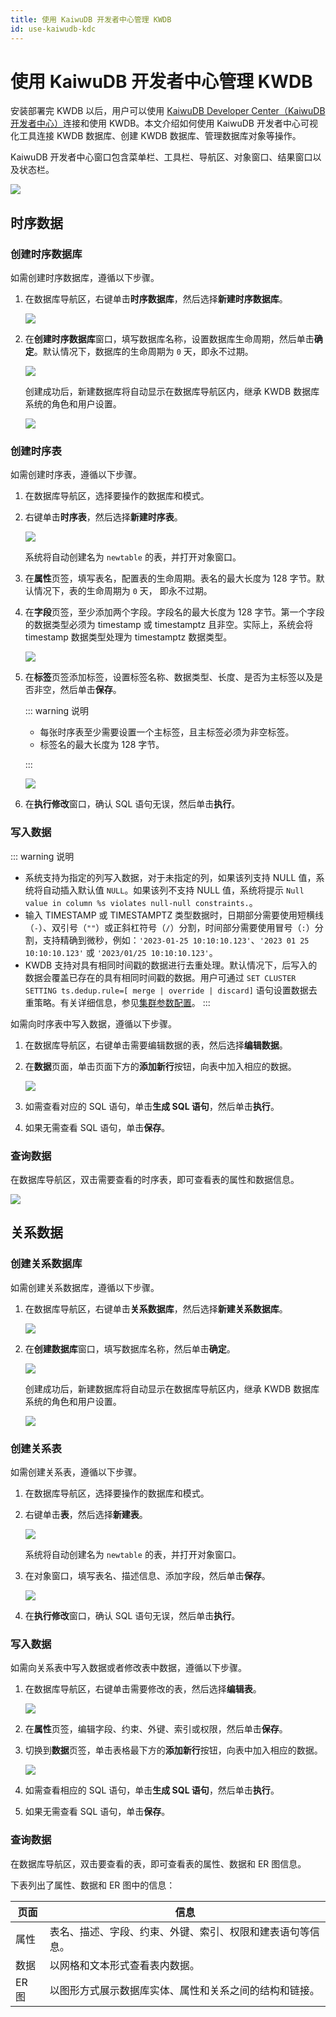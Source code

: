 ```yaml
---
title: 使用 KaiwuDB 开发者中心管理 KWDB
id: use-kaiwudb-kdc
---
```


# 使用 KaiwuDB 开发者中心管理 KWDB

安装部署完 KWDB 以后，用户可以使用 [KaiwuDB Developer Center（KaiwuDB 开发者中心）](../../kdc/overview.md)连接和使用 KWDB。本文介绍如何使用 KaiwuDB 开发者中心可视化工具连接 KWDB 数据库、创建 KWDB 数据库、管理数据库对象等操作。

KaiwuDB 开发者中心窗口包含菜单栏、工具栏、导航区、对象窗口、结果窗口以及状态栏。

![](../../static/quickstart/D2ItbzgMCobJovxVdslcwHR4nTh.png)

## 时序数据

### 创建时序数据库

如需创建时序数据库，遵循以下步骤。

1. 在数据库导航区，右键单击**时序数据库**，然后选择**新建时序数据库**。

   ![](../../static/quickstart/UNUrbCKASoAh4lxCJDIc02bpnAg.png)

2. 在**创建时序数据库**窗口，填写数据库名称，设置数据库生命周期，然后单击**确定**。默认情况下，数据库的生命周期为 `0` 天，即永不过期。

   ![](../../static/quickstart/Kq6obMHXMo16SCxyaRucvKHOnCc.png)

   创建成功后，新建数据库将自动显示在数据库导航区内，继承 KWDB 数据库系统的角色和用户设置。

   ![](../../static/quickstart/I77LbWmXCojubdxQ6sXcV1bgnIc.png)

### 创建时序表

如需创建时序表，遵循以下步骤。

1. 在数据库导航区，选择要操作的数据库和模式。
2. 右键单击**时序表**，然后选择**新建时序表**。

   ![](../../static/quickstart/MT2WbcXCeor3oZxFr6Kc0eSBnGf.png)

   系统将自动创建名为 `newtable` 的表，并打开对象窗口。

3. 在**属性**页签，填写表名，配置表的生命周期。表名的最大长度为 128 字节。默认情况下，表的生命周期为 `0` 天， 即永不过期。
4. 在**字段**页签，至少添加两个字段。字段名的最大长度为 128 字节。第一个字段的数据类型必须为 timestamp 或 timestamptz 且非空。实际上，系统会将 timestamp 数据类型处理为 timestamptz 数据类型。

   ![](../../static/quickstart/WM9JbwXBRoMEKsxlUSZcjFsTnqg.png)

5. 在**标签**页签添加标签，设置标签名称、数据类型、长度、是否为主标签以及是否非空，然后单击**保存**。

   ::: warning 说明

   - 每张时序表至少需要设置一个主标签，且主标签必须为非空标签。
   - 标签名的最大长度为 128 字节。

   :::

   ![](../../static/quickstart/O8KIbHGpjoukK0xVFcvcav2unGb.png)

6. 在**执行修改**窗口，确认 SQL 语句无误，然后单击**执行**。

### 写入数据

::: warning 说明

- 系统支持为指定的列写入数据，对于未指定的列，如果该列支持 NULL 值，系统将自动插入默认值 `NULL`。如果该列不支持 NULL 值，系统将提示 `Null value in column %s violates null-null constraints.`。
- 输入 TIMESTAMP 或 TIMESTAMPTZ 类型数据时，日期部分需要使用短横线（`-`）、双引号（`""`）或正斜杠符号（`/`）分割，时间部分需要使用冒号（`:`）分割，支持精确到微秒，例如：`'2023-01-25 10:10:10.123'`、`'2023 01 25 10:10:10.123'` 或 `'2023/01/25 10:10:10.123'`。
- KWDB 支持对具有相同时间戳的数据进行去重处理。默认情况下，后写入的数据会覆盖已存在的具有相同时间戳的数据。用户可通过 `SET CLUSTER SETTING ts.dedup.rule=[ merge | override | discard]` 语句设置数据去重策略。有关详细信息，参见[集群参数配置](../../db-operation/cluster-settings-config.md)。
  :::

如需向时序表中写入数据，遵循以下步骤。

1. 在数据库导航区，右键单击需要编辑数据的表，然后选择**编辑数据**。
2. 在**数据**页面，单击页面下方的**添加新行**按钮，向表中加入相应的数据。

   ![](../../static/quickstart/Dx0XbImeyornwwxQvU7cRk0an4b.png)

3. 如需查看对应的 SQL 语句，单击**生成 SQL 语句**，然后单击**执行**。
4. 如果无需查看 SQL 语句，单击**保存**。

### 查询数据

在数据库导航区，双击需要查看的时序表，即可查看表的属性和数据信息。

![](../../static/quickstart/LZw1b9QNiozgaWx8GeGc0cVbnyf.png)

## 关系数据

### 创建关系数据库

如需创建关系数据库，遵循以下步骤。

1. 在数据库导航区，右键单击**关系数据库**，然后选择**新建关系数据库**。

   ![](../../static/quickstart/RZXDbMbo3oWi8DxbxtacRFsonDg.png)

2. 在**创建数据库**窗口，填写数据库名称，然后单击**确定**。

   ![](../../static/quickstart/Bl9mbcsacoJLRox8JUncHl8Knzd.png)

   创建成功后，新建数据库将自动显示在数据库导航区内，继承 KWDB 数据库系统的角色和用户设置。

   ![](../../static/quickstart/MTDQbdQXxomoQMxbuZzc6hzVnPg.png)

### 创建关系表

如需创建关系表，遵循以下步骤。

1. 在数据库导航区，选择要操作的数据库和模式。

2. 右键单击**表**，然后选择**新建表**。

   ![](../../static/quickstart/BtV9bdtyyo0DKQxv2Eoclv1bn7d.png)

   系统将自动创建名为 `newtable` 的表，并打开对象窗口。

3. 在对象窗口，填写表名、描述信息、添加字段，然后单击**保存**。

   ![](../../static/quickstart/SV9PbXsvmoKuVHxdkjCcDcdCnlg.png)

4. 在**执行修改**窗口，确认 SQL 语句无误，然后单击**执行**。

### 写入数据

如需向关系表中写入数据或者修改表中数据，遵循以下步骤。

1. 在数据库导航区，右键单击需要修改的表，然后选择**编辑表**。

   ![](../../static/quickstart/MBqVbPrHAoPBOJxShsdc0BjSnzf.png)

2. 在**属性**页签，编辑字段、约束、外键、索引或权限，然后单击**保存**。

3. 切换到**数据**页签，单击表格最下方的**添加新行**按钮，向表中加入相应的数据。

   ![](../../static/quickstart/EhP6bfldio0eA1x584ucqsGhnLg.png)

4. 如需查看相应的 SQL 语句，单击**生成 SQL 语句**，然后单击**执行**。
5. 如果无需查看 SQL 语句，单击**保存**。

### 查询数据

在数据库导航区，双击要查看的表，即可查看表的属性、数据和 ER 图信息。

下表列出了属性、数据和 ER 图中的信息：

| 页面  | 信息                                                       |
| ----- | ---------------------------------------------------------- |
| 属性  | 表名、描述、字段、约束、外键、索引、权限和建表语句等信息。 |
| 数据  | 以网格和文本形式查看表内数据。                             |
| ER 图 | 以图形方式展示数据库实体、属性和关系之间的结构和链接。     |
